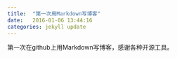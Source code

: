 ```yaml
---
title:  "第一次用Markdown写博客"
date:   2016-01-06 13:44:16
categories: jekyll update
---
```


第一次在github上用Markdown写博客，感谢各种开源工具。
